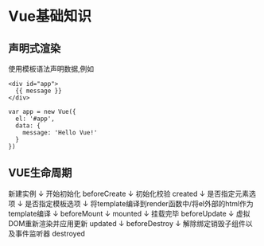 # Vue基础知识

## 声明式渲染

使用模板语法声明数据,例如

```vue
<div id="app">
  {{ message }}
</div>

var app = new Vue({
  el: '#app',
  data: {
    message: 'Hello Vue!'
  }
})
```

## VUE生命周期

新建实例
   ↓ 开始初始化
beforeCreate
   ↓ 初始化校验
created
   ↓
是否指定元素选项
   ↓
是否指定模板选项
   ↓
将template编译到render函数中/将el外部的html作为template编译
   ↓
beforeMount
   ↓ 
mounted
   ↓ 挂载完毕
beforeUpdate
   ↓ 虚拟DOM重新渲染并应用更新
updated
   ↓
beforeDestroy
   ↓ 解除绑定销毁子组件以及事件监听器
destroyed

